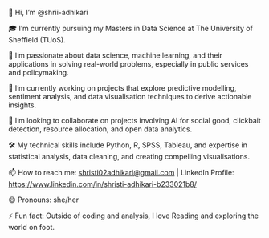 👋 Hi, I’m @shrii-adhikari

🎓 I’m currently pursuing my Masters in Data Science at The University of Sheffield (TUoS).

👀 I’m passionate about data science, machine learning, and their applications in solving real-world problems, especially in public services and policymaking.

🌱 I’m currently working on projects that explore predictive modelling, sentiment analysis, and data visualisation techniques to derive actionable insights.

💞️ I’m looking to collaborate on projects involving AI for social good, clickbait detection, resource allocation, and open data analytics.

🛠️ My technical skills include Python, R, SPSS, Tableau, and expertise in statistical analysis, data cleaning, and creating compelling visualisations.

📫 How to reach me: shristi02adhikari@gmail.com | LinkedIn Profile: https://www.linkedin.com/in/shristi-adhikari-b233021b8/

😄 Pronouns: she/her

⚡ Fun fact: Outside of coding and analysis, I love Reading and exploring the world on foot.
<!---
shrii-adhikari/shrii-adhikari is a ✨ special ✨ repository because its `README.md` (this file) appears on your GitHub profile.
You can click the Preview link to take a look at your changes.
--->
